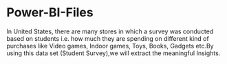 # Power-BI-Files
In United States, there are many stores in which a survey was conducted based on students i.e. how much they are spending on different kind of purchases like Video games, Indoor games, Toys,
Books, Gadgets etc.By using this data set (Student Survey),we will  extract the meaningful Insights.
